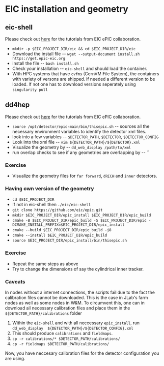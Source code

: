 # EIC installation and geometry

## eic-shell

Please check out [here](https://eic.github.io/tutorial-setting-up-environment/) for the tutorials from EIC ePIC collaboration.

* `mkdir -p $EIC_PROJECT_DIR/eic && cd $EIC_PROJECT_DIR/eic`
* Download the install file -- `wget --output-document install.sh https://get.epic-eic.org`
* install the file -- `bash install.sh`
* Check your installation -- `eic-shell` and should load the container. 
* With HPC systems that have `cvfms` (CernVM File System), the containers with variety of versons are shipped. if needed a different version to be loaded. If not one has to download versions seperately using `singularity pull`

## dd4hep

Please check out [here](https://eic.github.io/tutorial-geometry-development-using-dd4hep//) for the tutorials from EIC ePIC collaboration.

* `source /opt/detector/epic-main/bin/thisepic.sh` -- sources all the necessary environment variables to identify the detector xml files.
* look into a few variables -- `$DETECTOR_PATH`, `$DETECTOR`, `$DETECTOR_CONFIG`
* Look into the xml file -- `vim ${DETECTOR_PATH}/${DETECTOR}.xml`
* Visualize the geometry by -- `dd_web_display /path/to/xml`
* run overlap checks to see if any geometries are overlapping by -- ``

### Exercise

* Visualize the geometry files for `far forward`, `dRICH` and `inner` detectors. 

### Having own version of the geometry

* `cd $EIC_PROJECT_DIR`
* If not in eic-shell then `./eic/eic-shell`
* `git clone https://github.com/eic/epic.git`
* `mkdir $EIC_PROJECT_DIR/epic_install $EIC_PROJECT_DIR/epic_build`
* `cmake -B $EIC_PROJECT_DIR/epic_build -S $EIC_PROJECT_DIR/epic -DCMAKE_INSTALL_PREFIX=$EIC_PROJECT_DIR/epic_install`
* `cmake --build $EIC_PROJECT_DIR/epic_build -j8`
* `cmake --install $EIC_PROJECT_DIR/epic_build`
* `source $EIC_PROJECT_DIR/epic_install/bin/thisepic.sh`

### Exercise

* Repeat the same steps as above
* Try to change the dimensions of say the cylindrical inner tracker. 

### Caveats 

In nodes without a internet connections, the scripts fail due to the fact the calibration files cannot be downloaded. This is the case in JLab's farm nodes as well as some nodes in W&M. To circumvent this, one can in download all necessary calibration files and place them in the `${DETECTOR_PATH}/calibrations` folder

1. Within the `eic-shell` and with all neccessary `epic_install`, run `dd_web_display  ${DETECTOR_PATH}/${DETECTOR_CONFIG}.xml`
2. This should produce `calibrations` and `fieldmaps`. 
3. `cp -r calibrations/* $DETECTOR_PATH/calibrations/`
4. `cp -r fieldmaps $DETECTOR_PATH/calibrations/`

Now, you have neccesary calibration files for the detector configuration you are using.







